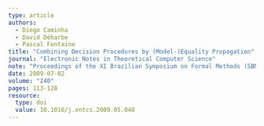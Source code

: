 ```yaml
---
type: article
authors:
  - Diego Caminha
  - David Déharbe
  - Pascal Fontaine
title: "Combining Decision Procedures by (Model-)Equality Propagation"
journal: "Electronic Notes in Theoretical Computer Science"
note: "Proceedings of the XI Brazilian Symposium on Formal Methods (SBMF 2008)"
date: 2009-07-02
volume: "240"
pages: 113-128
resource:
  type: doi
  value: 10.1016/j.entcs.2009.05.048
---
```

